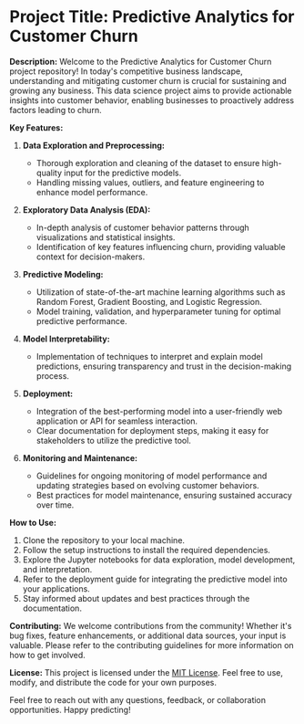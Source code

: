 # **Project Title: Predictive Analytics for Customer Churn**

**Description:**
Welcome to the Predictive Analytics for Customer Churn project repository! In today's competitive business landscape, understanding and mitigating customer churn is crucial for sustaining and growing any business. This data science project aims to provide actionable insights into customer behavior, enabling businesses to proactively address factors leading to churn.

**Key Features:**
1. **Data Exploration and Preprocessing:**
   - Thorough exploration and cleaning of the dataset to ensure high-quality input for the predictive models.
   - Handling missing values, outliers, and feature engineering to enhance model performance.

2. **Exploratory Data Analysis (EDA):**
   - In-depth analysis of customer behavior patterns through visualizations and statistical insights.
   - Identification of key features influencing churn, providing valuable context for decision-makers.

3. **Predictive Modeling:**
   - Utilization of state-of-the-art machine learning algorithms such as Random Forest, Gradient Boosting, and Logistic Regression.
   - Model training, validation, and hyperparameter tuning for optimal predictive performance.

4. **Model Interpretability:**
   - Implementation of techniques to interpret and explain model predictions, ensuring transparency and trust in the decision-making process.

5. **Deployment:**
   - Integration of the best-performing model into a user-friendly web application or API for seamless interaction.
   - Clear documentation for deployment steps, making it easy for stakeholders to utilize the predictive tool.

6. **Monitoring and Maintenance:**
   - Guidelines for ongoing monitoring of model performance and updating strategies based on evolving customer behaviors.
   - Best practices for model maintenance, ensuring sustained accuracy over time.

**How to Use:**
1. Clone the repository to your local machine.
2. Follow the setup instructions to install the required dependencies.
3. Explore the Jupyter notebooks for data exploration, model development, and interpretation.
4. Refer to the deployment guide for integrating the predictive model into your applications.
5. Stay informed about updates and best practices through the documentation.

**Contributing:**
We welcome contributions from the community! Whether it's bug fixes, feature enhancements, or additional data sources, your input is valuable. Please refer to the contributing guidelines for more information on how to get involved.

**License:**
This project is licensed under the [MIT License](LICENSE.md). Feel free to use, modify, and distribute the code for your own purposes.

Feel free to reach out with any questions, feedback, or collaboration opportunities. Happy predicting!
